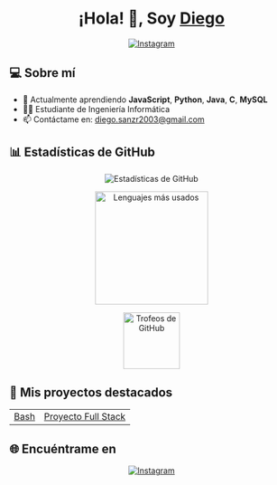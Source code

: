<h1 align="center">¡Hola! 👋, Soy <a href="https://github.com/Diesanz" target="_blank">Diego</a></h1>

<p align="center">
  <a href="https://instagram.com/_dieg_sanz" target="_blank">
    <img src="https://img.shields.io/badge/Instagram-_dieg__sanz-E4405F?style=for-the-badge&logo=instagram&logoColor=white" alt="Instagram">
  </a>
</p>

<h2>💻 Sobre mí</h2>
<ul>
  <li>🌱 Actualmente aprendiendo <b>JavaScript</b>, <b>Python</b>, <b>Java</b>, <b>C</b>, <b>MySQL</b></li>
  <li>👨‍🎓 Estudiante de Ingeniería Informática</li>
  <li>📫 Contáctame en: <a href="mailto:diego.sanzr2003@gmail.com">diego.sanzr2003@gmail.com</a></li>
</ul>

<h2>📊 Estadísticas de GitHub</h2>
<p align="center">
  <img src="https://github-readme-stats.vercel.app/api?username=Diesanz&show_icons=true&theme=radical" alt="Estadísticas de GitHub" />
</p>
<p align="center">
  <img height=200 src="https://my-stats-43gk.vercel.app/api/top-langs/?username=Diesanz&hide=html,scss,css&langs_count=8&layout=compact&theme=radical&card_width=300" alt="Lenguajes más usados" />
</p>
<p align="center">
  <img height=100 src="https://github-profile-trophy.vercel.app/?username=Diesanz&theme=radical&no-frame=true&title=Stars,Followers,Commits&column=-1" alt="Trofeos de GitHub"/>
</p>

<h2>🚀 Mis proyectos destacados</h2>
<table>
  <tr>
    <td>
      <!-- Aquí puedes añadir tus proyectos -->
      <a href="https://github.com/Diesanz/bash" target="_blank">Bash</a>
    </td>
    <td>
      <a href="https://github.com/Diesanz/GestionEmpresaWEB" target="_blank">Proyecto Full Stack</a>
    </td>
  </tr>
</table>

<h2>🌐 Encuéntrame en</h2>
<p align="center">
  <a href="https://instagram.com/_dieg_sanz" target="_blank">
    <img alt="Instagram" src="https://img.shields.io/badge/-Instagram-E4405F?style=for-the-badge&logo=instagram&logoColor=white" />
  </a>
</p>
